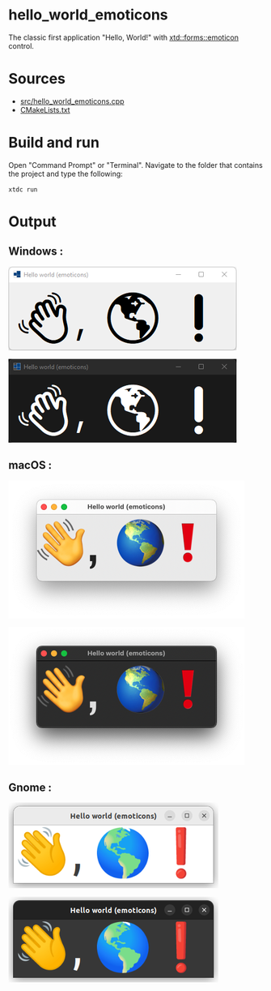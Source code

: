 # hello_world_emoticons

The classic first application "Hello, World!" with  [xtd::forms::emoticon](https://codedocs.xyz/gammasoft71/xtd/classxtd_1_1forms_1_1emoticon.html) control.

# Sources

* [src/hello_world_emoticons.cpp](src/hello_world_emoticons.cpp)
* [CMakeLists.txt](CMakeLists.txt)

# Build and run

Open "Command Prompt" or "Terminal". Navigate to the folder that contains the project and type the following:

```shell
xtdc run
```

# Output

## Windows :

![Screenshot](../../../../docs/pictures/examples/hello_world_emoticons_w.png)

![Screenshot](../../../../docs/pictures/examples/hello_world_emoticons_wd.png)

## macOS :

![Screenshot](../../../../docs/pictures/examples/hello_world_emoticons_m.png)

![Screenshot](../../../../docs/pictures/examples/hello_world_emoticons_md.png)

## Gnome :

![Screenshot](../../../../docs/pictures/examples/hello_world_emoticons_g.png)

![Screenshot](../../../../docs/pictures/examples/hello_world_emoticons_gd.png)
